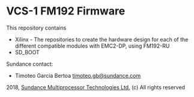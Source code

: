 # VCS-1 FM192 Firmware
This repository contains 
* Xilinx - The repositories to create the hardware design for each of the different compatible modules with 
           EMC2-DP, using FM192-RU
* SD_BOOT

Sundance contact: 
* Timoteo Garcia Bertoa timoteo.gb@sundance.com

2018, [Sundance Multiprocessor Technologies Ltd.](http://www.sundance.technology/) (c) All rights reserved
